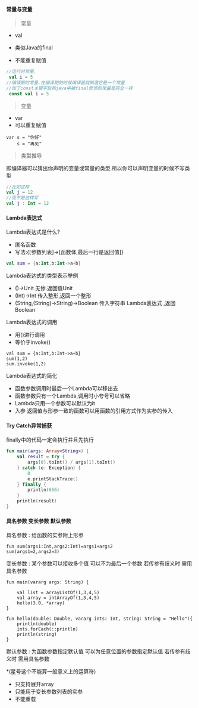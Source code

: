 
#### 常量与变量

>常量


- val

- 类似Java的final

- 不能重复赋值

```Kotlin
//运行时常量.
 val i = 5 
//编译期时常量.在编译期的时候编译器就知道它是一个常量 
//加了const关键字后和java中被final修饰的常量是完全一样
 const val i = 5 
```

>变量

- var 
- 可以重复赋值

```
var s = "你好"
    s = "再见"
```

>类型推导

即编译器可以猜出你声明的变量或常量的类型.所以你可以声明变量的时候不写类型

```Kotlin
//比如这样
val j = 12
//而不是这样写
val j : Int = 12
```

#### Lambda表达式

Lambda表达式是什么?

- 匿名函数
- 写法:{[参数列表]->[函数体,最后一行是返回值]}

```Kotlin
val sum = {a:Int,b:Int->a+b}
```

Lambda表达式的类型表示举例

-    ()->Unit 无惨.返回值Unit
- (Int)->Int 传入整形,返回一个整形
- (String,(String)->String)->Boolean 传入字符串 Lambda表达式 ,返回Boolean

Lambda表达式的调用

- 用()进行调用
- 等价于invoke()

```
val sum = {a:Int,b:Int->a+b}
sum(1,2)
sum.invoke(1,2)
```

Lambda表达式的简化

- 函数参数调用时最后一个Lambda可以移出去
- 函数参数只有一个Lambda,调用时小夸号可以省略
- Lambda只用一个参数可以默认为it
- 入参 返回值与形参一致的函数可以用函数的引用方式作为实参的传入

#### Try Catch异常捕获
 
finally中的代码一定会执行并且先执行

```Kotlin
fun main(args: Array<String>) {
    val result = try {
        args[0].toInt() / args[1].toInt()
    } catch (e: Exception) {
        0
        e.printStackTrace()
    } finally {
        println(666)
    }
    println(result)
}
```

#### 具名参数 变长参数 默认参数

具名参数 : 给函数的实参附上形参

```
fun sum(args1:Int,args2:Int)=args1+args2
sum(args1=2,args2=3)
```

变长参数 : 某个参数可以接收多个值 可以不为最后一个参数 若传参有歧义时 需用具名参数

```
fun main(vararg args: String) {

    val list = arrayListOf(1,3,4,5)
    val array = intArrayOf(1,3,4,5)
    hello(3.0, *array)
}

fun hello(double: Double, vararg ints: Int, string: String = "Hello"){
    println(double)
    ints.forEach(::println)
    println(string)
}
```

默认参数 : 为函数参数指定默认值 可以为任意位置的参数指定默认值 若传参有歧义时 需用具名参数

*(星号这个不能算一般意义上的运算符)

- 只支持展开array
- 只能用于变长参数列表的实参
- 不能重载